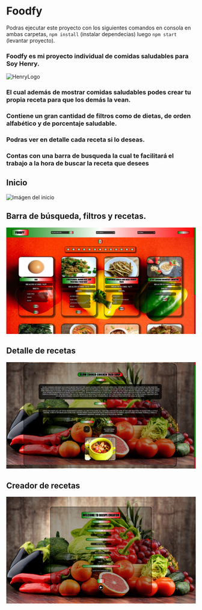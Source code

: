 # Foodfy

Podras ejecutar este proyecto con los siguientes comandos en consola en ambas carpetas, `npm install` (instalar dependecias) luego `npm start` (levantar proyecto).  

### Foodfy es mi proyecto individual de comidas saludables para Soy Henry.

![HenryLogo](https://d31uz8lwfmyn8g.cloudfront.net/Assets/logo-henry-white-lg.png)

### El cual además de mostrar comidas saludables podes crear tu propia receta para que los demás la vean.

### Contiene un gran cantidad de filtros como de dietas, de orden alfabético y de porcentaje saludable.

### Podras ver en detalle cada receta si lo deseas.

### Contas con una barra de busqueda la cual te facilitará el trabajo a la hora de buscar la receta que desees

## Inicio

<img src="./imgsRM/Inicio.png" alt="Imágen del inicio"/>

## Barra de búsqueda, filtros y recetas. 

<img src="./imgsRM/Recetas.png" alt="Imágen de las recetas"/>

## Detalle de recetas 

<img src="./imgsRM/Detalle de recetas.png" alt="Imágen del detalle de las recetas"/>

## Creador de recetas

<img src="./imgsRM/Creador de recetas.png" alt="Imágen del detalle de las recetas"/>
